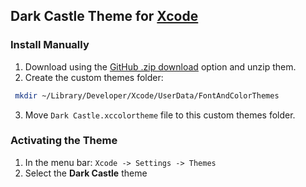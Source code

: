 ## Dark Castle Theme for [Xcode](https://developer.apple.com/xcode/)

### Install Manually

1. Download using the [GitHub .zip download](https://github.com/scottgriv/Dark-Castle-Xcode/archive/main.zip) option and unzip them.
2. Create the custom themes folder:

```bash
 mkdir ~/Library/Developer/Xcode/UserData/FontAndColorThemes
```

3. Move `Dark Castle.xccolortheme` file to this custom themes folder.

### Activating the Theme

1. In the menu bar: `Xcode -> Settings -> Themes`
2. Select the **Dark Castle** theme
